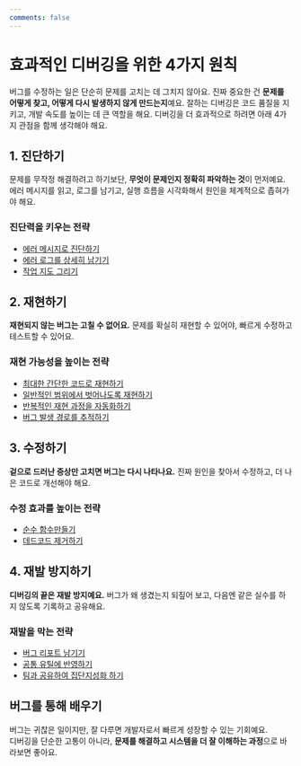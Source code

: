 ```yaml
---
comments: false
---
```


# 효과적인 디버깅을 위한 4가지 원칙

버그를 수정하는 일은 단순히 문제를 고치는 데 그치지 않아요. 진짜 중요한 건 **문제를 어떻게 찾고, 어떻게 다시 발생하지 않게 만드는지**예요. 잘하는 디버깅은 코드 품질을 지키고, 개발 속도를 높이는 데 큰 역할을 해요. 디버깅을 더 효과적으로 하려면 아래 4가지 관점을 함께 생각해야 해요.

## 1. 진단하기

문제를 무작정 해결하려고 하기보단, **무엇이 문제인지 정확히 파악하는 것**이 먼저예요. 에러 메시지를 읽고, 로그를 남기고, 실행 흐름을 시각화해서 원인을 체계적으로 좁혀가야 해요.

### 진단력을 키우는 전략
 - [에러 메시지로 진단하기](./diagnose/error-message.md)
 - [에러 로그를 상세히 남기기](./diagnose/error-log.md)
 - [작업 지도 그리기](./diagnose/map.md)

## 2. 재현하기

**재현되지 않는 버그는 고칠 수 없어요.** 문제를 확실히 재현할 수 있어야, 빠르게 수정하고 테스트할 수 있어요.

### 재현 가능성을 높이는 전략
 - [최대한 간단한 코드로 재현하기](./reproduce/simply.md)
 - [일반적인 범위에서 벗어나도록 재현하기](./reproduce/out-range.md)
 - [반복적인 재현 과정을 자동화하기](./reproduce/repeat.md)
 - [버그 발생 경로를 추적하기](./reproduce/trace.md)

## 3. 수정하기

**겉으로 드러난 증상만 고치면 버그는 다시 나타나요.** 진짜 원인을 찾아서 수정하고, 더 나은 코드로 개선해야 해요.

### 수정 효과를 높이는 전략
- [순수 함수만들기](./fix/pure.md)
- [데드코드 제거하기](./fix/dead-code.md)

## 4. 재발 방지하기
**디버깅의 끝은 재발 방지예요.** 버그가 왜 생겼는지 되짚어 보고, 다음엔 같은 실수를 하지 않도록 기록하고 공유해요.

### 재발을 막는 전략
- [버그 리포트 남기기](./prevent/bug-report.md)
- [공통 유틸에 반영하기](./prevent/util.md)
- [팀과 공유하여 집단지성화 하기](./prevent/share.md)

## 버그를 통해 배우기
버그는 귀찮은 일이지만, 잘 다루면 개발자로서 빠르게 성장할 수 있는 기회예요.  
디버깅을 단순한 고통이 아니라, **문제를 해결하고 시스템을 더 잘 이해하는 과정**으로 바라보면 좋아요.
